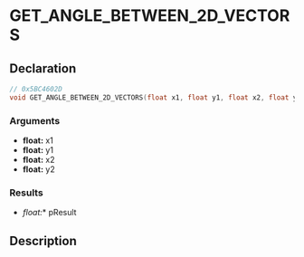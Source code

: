 # GET_ANGLE_BETWEEN_2D_VECTORS

## Declaration
```cpp
// 0x5BC4602D
void GET_ANGLE_BETWEEN_2D_VECTORS(float x1, float y1, float x2, float y2, float* pResult);
```

### Arguments
- **float:** x1
- **float:** y1
- **float:** x2
- **float:** y2

### Results
- **float*:** pResult

## Description
